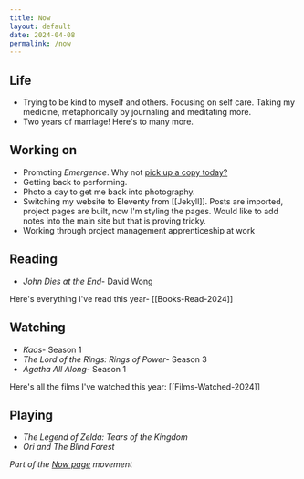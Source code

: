 ```yaml
---
title: Now
layout: default
date: 2024-04-08
permalink: /now
---
```


## Life

- Trying to be kind to myself and others. Focusing on self care. Taking my medicine, metaphorically by journaling and meditating more.
- Two years of marriage! Here's to many more.

## Working on

- Promoting *Emergence*. Why not [pick up a copy today?](https://www.davidralphlewis.co.uk/posts/announcing-emergence/)
- Getting back to performing.
- Photo a day to get me back into photography.
- Switching my website to Eleventy from [[Jekyll]]. Posts are imported, project pages are built, now I'm styling the pages. Would like to add notes into the main site but that is proving tricky.
- Working through project management apprenticeship at work

## Reading

- *John Dies at the End*- David Wong

Here's everything I've read this year- [[Books-Read-2024]]

## Watching

- *Kaos*- Season 1
- *The Lord of the Rings: Rings of Power*- Season 3
- *Agatha All Along*- Season 1

Here's all the films I've watched this year: [[Films-Watched-2024]]

## Playing

- *The Legend of Zelda: Tears of the Kingdom*
- *Ori and The Blind Forest*

*Part of the <a href="https://nownownow.com/about" >Now page</a> movement*
